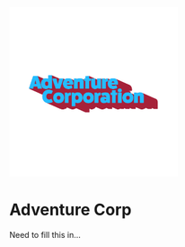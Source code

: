 <img src="server/static/images/Adventure_Corporation.png" width="300">


Adventure Corp
=======

Need to fill this in...
